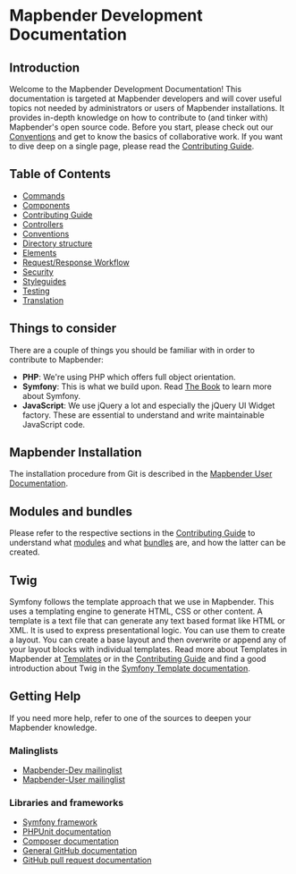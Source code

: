 # Mapbender Development Documentation

## Introduction

Welcome to the Mapbender Development Documentation! This documentation is targeted at Mapbender developers and will cover useful topics not needed by administrators or users of Mapbender installations. It provides in-depth knowledge on how to contribute to (and tinker with) Mapbender's open source code. Before you start, please check out our [Conventions](getting_started/conventions.md) and get to know the basics of collaborative work. If you want to dive deep on a single page, please read the [Contributing Guide](CONTRIBUTING.md).

## Table of Contents

- [Commands](workflows/commands.md)
- [Components](architecture/components.md)
- [Contributing Guide](CONTRIBUTING.md)
- [Controllers](controllers/controllers.md)
- [Conventions](getting_started/conventions.md)
- [Directory structure](architecture/directory_structure.md)
- [Elements](elements/elements.md)
- [Request/Response Workflow](workflows/requestresponse.md)
- [Security](security/security.md)
- [Styleguides](style/)
- [Testing](workflows/testing.md)
- [Translation](workflows/translation.md)

## Things to consider

There are a couple of things you should be familiar with in order to contribute to Mapbender:

- **PHP**: We're using PHP which offers full object orientation.
- **Symfony**: This is what we build upon. Read [The Book](https://symfony.com/doc/current/index.html) to learn more about Symfony.
- **JavaScript**: We use jQuery a lot and especially the jQuery UI Widget factory. These are essential to understand and write maintainable JavaScript code.

## Mapbender Installation

The installation procedure from Git is described in the [Mapbender User Documentation](https://doc.mapbender.org/en/installation/installation_git.html).

## Modules and bundles

Please refer to the respective sections in the [Contributing Guide](CONTRIBUTING.md) to understand what [modules](CONTRIBUTING.md#modules) and what [bundles](CONTRIBUTING.md#bundles) are, and how the latter can be created.

## Twig

Symfony follows the template approach that we use in Mapbender. This uses a templating engine to generate HTML, CSS or other content. A template is a text file that can generate any text based format like HTML or XML. It is used to express presentational logic. You can use them to create a layout. You can create a base layout and then overwrite or append any of your layout blocks with individual templates.
Read more about Templates in Mapbender at [Templates](CONTRIBUTING.md#Templates) or in the [Contributing Guide](CONTRIBUTING.md#generate-translations) and find a good introduction about Twig in the [Symfony Template documentation](https://symfony.com/doc/current/templates.html).

## Getting Help

If you need more help, refer to one of the sources to deepen your Mapbender knowledge.

### Malinglists

- [Mapbender-Dev mailinglist](https://lists.osgeo.org/mailman/listinfo/mapbender_dev)
- [Mapbender-User mailinglist](https://lists.osgeo.org/mailman/listinfo/mapbender_users)

### Libraries and frameworks

- [Symfony framework](https://www.symfony.com/)
- [PHPUnit documentation](https://phpunit.de/)
- [Composer documentation](https://getcomposer.org/doc/)
- [General GitHub documentation](https://help.github.com/)
- [GitHub pull request documentation](https://help.github.com/send-pull-requests/)
